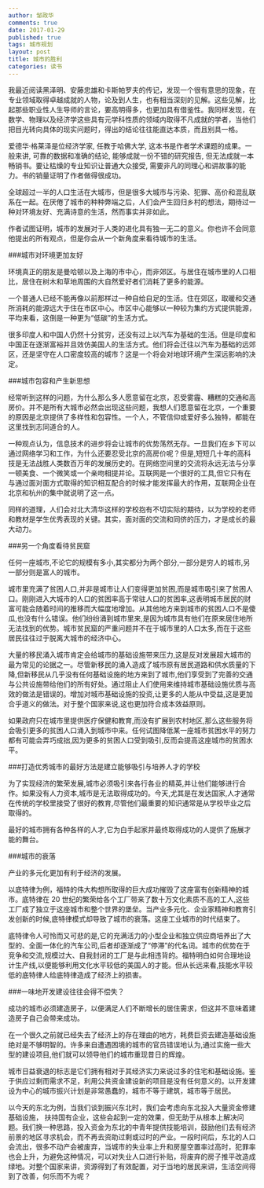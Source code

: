 ```yaml
---
author: 邹政华
comments: true
date: 2017-01-29
published: true 
tags: 城市规划
layout: post
title: 城市的胜利
categories: 读书
---
```


我最近阅读黑泽明、安藤忠雄和卡斯帕罗夫的传记，发现一个很有意思的现象，在专业领域取得卓越成就的人物，论及到人生，也有相当深刻的见解。这些见解，比起那些职业性人生导师的言论，要高明得多，也更加具有借鉴性。我同样发现，在数学、物理以及经济学这些具有元学科性质的领域内取得不凡成就的学者，当他们把目光转向具体的现实问题时，得出的结论往往能直达本质，而且别具一格。


爱德华·格莱泽是位经济学家, 任教于哈佛大学, 这本书是作者学术课题的成果。一般来讲, 可靠的数据和准确的结论, 能够成就一份不错的研究报告, 但无法成就一本畅销书。要让枯燥的专业知识让普通大众接受, 需要非凡的同理心和讲故事的能力。书的销量证明了作者做得很成功。


全球超过一半的人口生活在大城市，但是很多大城市与污染、犯罪、高价和混乱联系在一起。在厌倦了城市的种种弊端之后，人们会产生回归乡村的想法，期待过一种对环境友好、充满诗意的生活，然而事实并非如此。


作者试图证明，城市的发展对于人类的进化具有独一无二的意义。你也许不会同意他提出的所有观点，但是你会从一个新角度来看待城市的生活。


###城市对环境更加友好


环境真正的朋友是曼哈顿以及上海的市中心，而非郊区。与居住在城市里的人口相比，居住在树木和草地周围的大自然爱好者们消耗了更多的能源。


一个普通人已经不能再像以前那样过一种自给自足的生活。住在郊区，取暖和交通所消耗的能源远大于住在市区中心。市区中心能够以一种较为集约方式提供能源，平均来看，这倒是一种更为“低碳”的生活方式。


很多印度人和中国人仍然十分贫穷，还没有过上以汽车为基础的生活。但是印度和中国正在逐渐富裕并且效仿美国人的生活方式。他们将会迁往以汽车为基础的远郊区，还是坚守在人口密度较高的城市？这是一个将会对地球环境产生深远影响的决定。


###城市包容和产生新思想


经常听到这样的问题，为什么那么多人愿意留在北京，忍受雾霾、糟糕的交通和高房价。并不是所有大城市必然会出现这些问题，我想人们愿意留在北京，一个重要的原因是北京提供了多样性和包容性。一个人，不管信仰或爱好多么独特，都能在这里找到志同道合的人。


一种观点认为，信息技术的进步将会让城市的优势荡然无存。一旦我们在乡下可以通过网络学习和工作，为什么还要忍受北京的高房价呢？但是,短短几十年的高科技是无法战胜人类数百万年的发展历史的。在网络空间里的交流将永远无法与分享一顿美食、一个微笑或一个亲吻相提并论。互联网是一个很好的工具,但它只有在与通过面对面方式取得的知识相互配合的时候才能发挥最大的作用，互联网企业在北京和杭州的集中就说明了这一点。


同样的道理，人们会对北大清华这样的学校抱有不切实际的期待，以为学校的老师和教材是学生优秀表现的关键。其实，面对面的交流和同侪的压力，才是成长的最大动力。


###另一个角度看待贫民窟


任何一座城市,不论它的规模有多小,其实都分为两个部分,一部分是穷人的城市,另一部分则是富人的城市。


城市里充满了贫困人口,并非是城市让人们变得更加贫困,而是城市吸引来了贫困人口。刚刚进入大城市的人口的贫困率高于常驻人口的贫困率,这表明城市居民的财富可能会随着时间的推移而大幅度地增加。从其他地方来到城市的贫困人口不是傻瓜,也没有什么错误。他们纷纷涌到城市里来,是因为城市具有他们在原来居住地所无法找到的优势。城市贫民窟的严重问题并不在于城市里的人口太多,而在于这些居民往往过于脱离大城市的经济中心。


大量的移民涌入城市肯定会给城市的基础设施带来压力,这是反对发展超大城市的最为常见的论据之一。尽管新移民的涌入造成了城市原有居民道路和供水质量的下降,但新移民从几乎没有任何基础设施的地方来到了城市,他们享受到了完善的交通与公共设施带给他们的所有好处。通过阻止人们使用来维持城市基础设施优质与高效的做法是错误的。增加对城市基础设施的投资,让更多的人能从中受益,这是更加合乎道义的做法。对于整个国家来说,这也更加符合成本效益原则。


如果政府只在城市里提供医疗保健和教育,而没有扩展到农村地区,那么这些服务将会吸引更多的贫困人口涌入到城市中来。任何试图降低某一座城市贫困水平的努力都有可能会弄巧成拙,因为更多的贫困人口受到吸引,反而会提高这座城市的贫困水平。


###打造优秀城市的最好方法是建立能够吸引与培养人才的学校


为了实现经济的繁荣发展,城市必须吸引来各行各业的精英,并让他们能够进行合作。如果没有人力资本,城市是无法取得成功的。今天,尤其是在发达国家,人才通常在传统的学校里接受了很好的教育,尽管他们最重要的知识通常是从学校毕业之后取得的。


最好的城市拥有各种各样的人才,它为白手起家并最终取得成功的人提供了施展才能的舞台。


###城市的衰落


产业的多元化更加有利于经济的发展。


以底特律为例，福特的伟大构想所取得的巨大成功摧毁了这座富有创新精神的城市。底特律在 20 世纪的繁荣给各个工厂带来了数十万文化素质不高的工人,这些工厂成了独立于这座城市和整个世界的堡垒。当产业多元化、企业家精神和教育引发创新的时候,底特律模式却导致了城市的衰落。这座工业城市的时代结束了。


底特律令人可怜而又可悲的是,它的充满活力的小型企业和独立供应商培养出了大型的、全面一体化的汽车公司,后者却逐渐成了“停滞”的代名词。城市的优势在于竞争和交流,规模过大、自我封闭的工厂是与此相违背的。福特明白如何合理地设计生产线,以便能够利用文化水平较低的美国人的才能。但从长远来看,技能水平较低的底特律人给底特律造成了经济上的损害。


###一味地开发建设往往会得不偿失？


成功的城市必须建造房子，以便满足人们不断增长的居住需求，但这并不意味着建造房子自己会带来成功。


在一个很久之前就已经失去了经济上的存在理由的地方，耗费巨资去建造基础设施绝对是不够明智的。许多来自遭遇困境的城市的官员错误地认为,通过实施一些大型的建设项目,他们就可以领导他们的城市重现昔日的辉煌。


城市日益衰退的标志是它们拥有相对于其经济实力来说过多的住宅和基础设施。鉴于供应过剩而需求不足，利用公共资金建设新的项目是没有任何意义的。以开发建设为中心的城市振兴计划是非常愚蠢的，城市不等于建筑，城市等于居民。


以今天的东北为例，当我们谈到振兴东北时，我们会考虑向东北投入大量资金修建基础设施， 扶持国有企业，这些会起到一定的效果，但无助于从根本上解决问题。我们换一种思路，投入资金为东北的中青年提供技能培训，鼓励他们去有经济前景的地区寻求机会，而不再去资助过剩或过时的产业。一段时间后，东北的人口会流出，很多不动产会被废弃，当城市的失业率上升和房屋空置率过高时，犯罪率也会上升，为避免这种情况，可以对失业人口进行补贴，将废弃的房子推平改造成绿地。对整个国家来讲，资源得到了有效配置，对于当地的居民来讲，生活空间得到了改善，何乐而不为呢？


